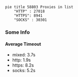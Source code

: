 
```mermaid
pie title 58803 Proxies in list
    "HTTP" : 27018
    "HTTPS": 8941
    "SOCKS" : 30301
```

### Some Info
#### Average Timeout

- mixed: 3.7s
- http: 1.9s
- https: 8.2s
- socks: 5.2s